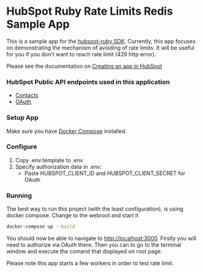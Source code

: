 # HubSpot Ruby Rate Limits Redis Sample App

This is a sample app for the [hubspot-ruby SDK](../../../../). Currently, this app focuses on demonstrating the mechanism of avoiding of rate limits. It will be useful for you if you don't want to reach rate limit (429 http error).

Please see the documentation on [Creating an app in HubSpot](https://developers.hubspot.com/docs-beta/creating-an-app)

### HubSpot Public API endpoints used in this application

  - [Contacts](https://developers.hubspot.com/docs-beta/crm/contacts)
  - [OAuth](https://developers.hubspot.com/docs-beta/working-with-oauth)

### Setup App

Make sure you have [Docker Compose](https://docs.docker.com/compose/) installed.

### Configure

1. Copy .env.template to .env
2. Specify authorization data in .env:
    - Paste HUBSPOT_CLIENT_ID and HUBSPOT_CLIENT_SECRET for OAuth

### Running

The best way to run this project (with the least configuration), is using docker compose.  Change to the webroot and start it

```bash
docker-compose up --build
```
You should now be able to navigate to [http://localhost:3000](http://localhost:3000).
Firstly you will need to authorize via OAuth there.
Then you can to go to the terminal window and execute the comand that displayed on root page.

Please note this app starts a few workers in order to test rate limit.
